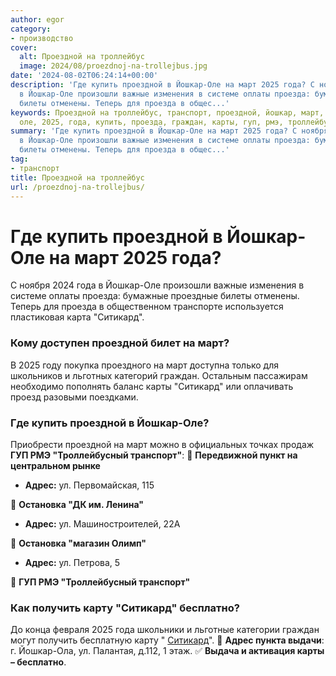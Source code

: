 ```yaml
---
author: egor
category:
- производство
cover:
  alt: Проездной на троллейбус
  image: 2024/08/proezdnoj-na-trollejbus.jpg
date: '2024-08-02T06:24:14+00:00'
description: 'Где купить проездной в Йошкар-Оле на март 2025 года? С ноября 2024 года
  в Йошкар-Оле произошли важные изменения в системе оплаты проезда: бумажные проездные
  билеты отменены. Теперь для проезда в общес...'
keywords: Проездной на троллейбус, транспорт, проездной, йошкар, март, ситикард, адрес,
  оле, 2025, года, купить, проезда, граждан, карты, гуп, рмэ, троллейбусный
summary: 'Где купить проездной в Йошкар-Оле на март 2025 года? С ноября 2024 года
  в Йошкар-Оле произошли важные изменения в системе оплаты проезда: бумажные проездные
  билеты отменены. Теперь для проезда в общес...'
tag:
- транспорт
title: Проездной на троллейбус
url: /proezdnoj-na-trollejbus/
---
```


# **Где купить проездной в Йошкар-Оле на март 2025 года?**

С ноября 2024 года в Йошкар-Оле произошли важные изменения в системе оплаты проезда: бумажные проездные билеты отменены. Теперь для проезда в общественном транспорте используется пластиковая карта "Ситикард".

### **Кому доступен проездной билет на март?**

В 2025 году покупка проездного на март доступна только для школьников и льготных категорий граждан. Остальным пассажирам необходимо пополнять баланс карты "Ситикард" или оплачивать проезд разовыми поездками.

### **Где купить проездной в Йошкар-Оле?**

Приобрести проездной на март можно в официальных точках продаж **ГУП РМЭ "Троллейбусный транспорт"**:
📍 **Передвижной пункт на центральном рынке**

- **Адрес:** ул. Первомайская, 115

📍 **Остановка "ДК им. Ленина"**

- **Адрес:** ул. Машиностроителей, 22А

📍 **Остановка "магазин Олимп"**

- **Адрес:** ул. Петрова, 5

📍 **ГУП РМЭ "Троллейбусный транспорт"**

### **Как получить карту "Ситикард" бесплатно?**

До конца февраля 2025 года школьники и льготные категории граждан могут получить бесплатную карту " [Ситикард](/sitikard/)".
📌 **Адрес пункта выдачи**: г. Йошкар-Ола, ул. Палантая, д.112, 1 этаж.
✅ **Выдача и активация карты – бесплатно**.